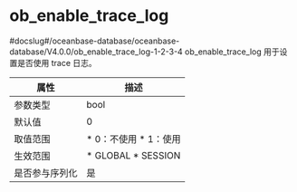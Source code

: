ob_enable_trace_log 
========================================
#docslug#/oceanbase-database/oceanbase-database/V4.0.0/ob_enable_trace_log-1-2-3-4
ob_enable_trace_log 用于设置是否使用 trace 日志。


| **属性**  |                                                   **描述**                                                   |
|---------|------------------------------------------------------------------------------------------------------------|
| 参数类型    | bool                                                                                                       |
| 默认值     | 0                                                                                                          |
| 取值范围    | * 0：不使用   * 1：使用        |
| 生效范围    | * GLOBAL   * SESSION    |
| 是否参与序列化 | 是                                                                                                          |



